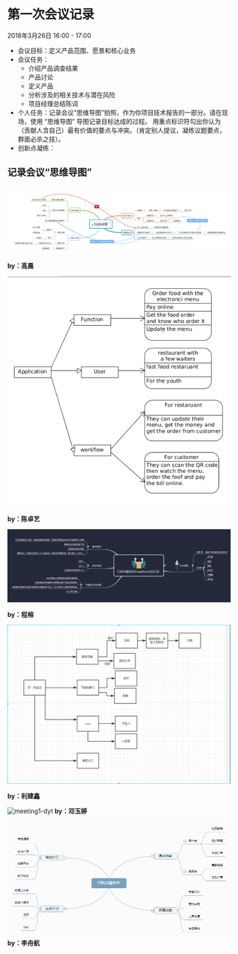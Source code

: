 # 第一次会议记录
2018年3月26日 16:00 - 17:00
* 会议目标：定义产品范围、愿景和核心业务
* 会议任务：
    * 介绍产品调查结果
    * 产品讨论 
    * 定义产品 
    * 分析涉及的相关技术与潜在风险
    * 项目经理总结陈词
* 个人任务：记录会议“思维导图”拍照，作为你项目技术报告的一部分。请在现场，使用 “思维导图” 导图记录目标达成的过程。 用重点标识符勾出你认为（贡献人含自己）最有价值的要点与冲突。（肯定别人提议，凝练议题要点，群面必杀之技）。
* 创新点凝练：

## 记录会议“思维导图”
![](../images/meeting1-gc.png)

**by：高晨**

![](../images/meeting1-joey.png)

**by：陈卓艺**

![](../images/meeting1-cr.png)

**by：程榕**

![](../images/meeting1-ljx.png)

**by：利建鑫**

![meeting1-dyt](https://github.com/sysu-badass/Dashboard/raw/master/images/meeting1-dyt.png)
**by：邓玉婷**

![](../images/meeting1-lzh.png)
**by：李舟航**
